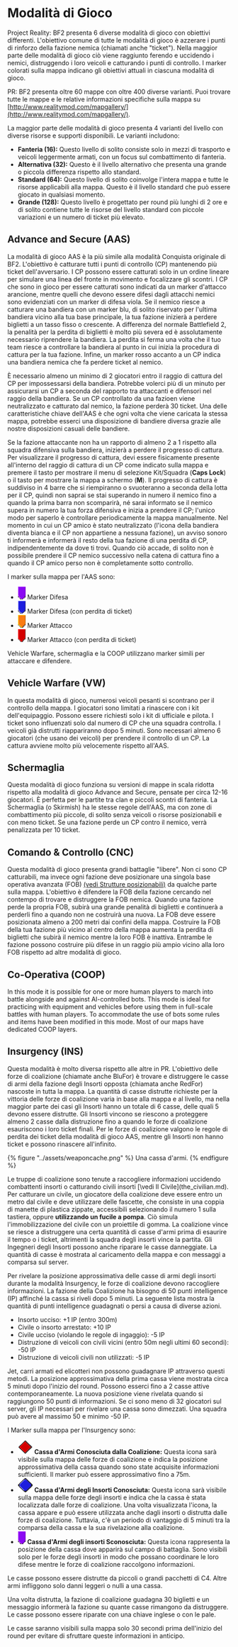 # Modalità di Gioco

Project Reality: BF2 presenta 6 diverse modalità di gioco con obiettivi differenti. L'obiettivo comune di tutte le modalità di gioco è azzerare i punti di rinforzo della fazione nemica (chiamati anche "ticket"). Nella maggior parte delle modalità di gioco ciò viene raggiunto ferendo e uccidendo i nemici, distruggendo i loro veicoli e catturando i punti di controllo. I marker colorati sulla mappa indicano gli obiettivi attuali in ciascuna modalità di gioco.

PR: BF2 presenta oltre 60 mappe con oltre 400 diverse varianti. Puoi trovare tutte le mappe e le relative informazioni specifiche sulla mappa su [http://www.realitymod.com/mapgallery/](http://www.realitymod.com/mapgallery/).

La maggior parte delle modalità di gioco presenta 4 varianti del livello con diverse risorse e supporti disponibili. Le varianti includono:

* **Fanteria (16):** Questo livello di solito consiste solo in mezzi di trasporto e veicoli leggermente armati, con un focus sul combattimento di fanteria.
* **Alternativa (32):** Questo è il livello alternativo che presenta una grande o piccola differenza rispetto allo standard.
* **Standard (64):** Questo livello di solito coinvolge l'intera mappa e tutte le risorse applicabili alla mappa. Questo è il livello standard che può essere giocato in qualsiasi momento.
* **Grande (128):** Questo livello è progettato per round più lunghi di 2 ore e di solito contiene tutte le risorse del livello standard con piccole variazioni e un numero di ticket più elevato.



## Advance and Secure (AAS)

La modalità di gioco AAS è la più simile alla modalità Conquista originale di BF2. L'obiettivo è catturare tutti i punti di controllo (CP) mantenendo più ticket dell'avversario. I CP possono essere catturati solo in un ordine lineare per simulare una linea del fronte in movimento e focalizzare gli scontri. I CP che sono in gioco per essere catturati sono indicati da un marker d'attacco arancione, mentre quelli che devono essere difesi dagli attacchi nemici sono evidenziati con un marker di difesa viola. Se il nemico riesce a catturare una bandiera con un marker blu, di solito riservato per l'ultima bandiera vicino alla tua base principale, la tua fazione inizierà a perdere biglietti a un tasso fisso o crescente. A differenza del normale Battlefield 2, la penalità per la perdita di biglietti è molto più severa ed è assolutamente necessario riprendere la bandiera. La perdita si ferma una volta che il tuo team riesce a controllare la bandiera al punto in cui inizia la procedura di cattura per la tua fazione. Infine, un marker rosso accanto a un CP indica una bandiera nemica che fa perdere ticket al nemico.

È necessario almeno un minimo di 2 giocatori entro il raggio di cattura del CP per impossessarsi della bandiera. Potrebbe volerci più di un minuto per assicurarsi un CP a seconda del rapporto tra attaccanti e difensori nel raggio della bandiera. Se un CP controllato da una fazioen viene neutralizzato e catturato dal nemico, la fazione perderà 30 ticket. Una delle caratteristiche chiave dell'AAS è che ogni volta che viene caricata la stessa mappa, potrebbe esserci una disposizione di bandiere diversa grazie alle nostre disposizioni casuali delle bandiere.

Se la fazione attaccante non ha un rapporto di almeno 2 a 1 rispetto alla squadra difensiva sulla bandiera, inizierà a perdere il progresso di cattura. Per visualizzare il progresso di cattura, devi essere fisicamente presente all'interno del raggio di cattura di un CP come indicato sulla mappa e premere il tasto per mostrare il menu di selezione Kit/Squadra (**Caps Lock**) o il tasto per mostrare la mappa a schermo (**M**). Il progresso di cattura è suddiviso in 4 barre che si riempiranno o svuoteranno a seconda della lotta per il CP, quindi non saprai se stai superando in numero il nemico fino a quando la prima barra non scomparirà, né sarai informato se il nemico supera in numero la tua forza difensiva e inizia a prendere il CP; l'unico modo per saperlo è controllare periodicamente la mappa manualmente. Nel momento in cui un CP amico è stato neutralizzato (l'icona della bandiera diventa bianca e il CP non appartiene a nessuna fazione), un avviso sonoro ti informerà e informerà il resto della tua fazione di una perdita di CP, indipendentemente da dove ti trovi. Quando ciò accade, di solito non è possibile prendere il CP nemico successivo nella catena di cattura fino a quando il CP amico perso non è completamente sotto controllo.

I marker sulla mappa per l'AAS sono:

* ![](../assets/defend.png) Marker Difesa
* ![](../assets/defend%20bleed.png) Marker Difesa (con perdita di ticket)
* ![](../assets/attack_bleed.png) Marker Attacco
* ![](../assets/attack.png) Marker Attacco (con perdita di ticket)

Vehicle Warfare, schermaglia e la COOP utilizzano marker simili per attaccare e difendere.

## Vehicle Warfare (VW)

In questa modalità di gioco, numerosi veicoli pesanti si scontrano per il controllo della mappa. I giocatori sono limitati a rinascere con i kit dell'equipaggio. Possono essere richiesti solo i kit di ufficiale e pilota. I ticket sono influenzati solo dal numero di CP che una squadra controlla. I veicoli già distrutti riappariranno dopo 5 minuti. Sono necessari almeno 6 giocatori (che usano dei veicoli) per prendere il controllo di un CP. La cattura avviene molto più velocemente rispetto all'AAS.

## Schermaglia

Questa modalità di gioco funziona su versioni di mappe in scala ridotta rispetto alla modalità di gioco Advance and Secure, pensate per circa 12-16 giocatori. È perfetta per le partite tra clan e piccoli scontri di fanteria. La Schermaglia (o Skirmish) ha le stesse regole dell'AAS, ma con zone di combattimento più piccole, di solito senza veicoli o risorse posizionabili e con meno ticket. Se una fazione perde un CP contro il nemico, verrà penalizzata per 10 ticket.

## **Comando & Controllo (CNC)**

Questa modalità di gioco presenta grandi battaglie "libere". Non ci sono CP catturabili, ma invece ogni fazione deve posizionare una singola base operativa avanzata (FOB) [(vedi Strutture posizionabili)](the_squad_leader.md#deployable-structures) da qualche parte sulla mappa. L'obiettivo è difendere la FOB della fazione cercando nel contempo di trovare e distruggere la FOB nemica. Quando una fazione perde la propria FOB, subirà una grande penalità di biglietti e continuerà a perderli fino a quando non ne costruirà una nuova. La FOB deve essere posizionata almeno a 200 metri dai confini della mappa. Costruire la FOB della tua fazione più vicino al centro della mappa aumenta la perdita di biglietti che subirà il nemico mentre la loro FOB è inattiva. Entrambe le fazione possono costruire più difese in un raggio più ampio vicino alla loro FOB rispetto ad altre modalità di gioco.

## Co-Operativa (COOP)

In this mode it is possible for one or more human players to march into battle alongside and against AI-controlled bots. This mode is ideal for practicing with equipment and vehicles before using them in full-scale battles with human players. To accommodate the use of bots some rules and items have been modified in this mode. Most of our maps have dedicated COOP layers.

## Insurgency (INS)

Questa modalità è molto diversa rispetto alle altre in PR. L'obiettivo delle forze di coalizione (chiamate anche BluFor) è trovare e distruggere le casse di armi della fazione degli Insorti opposta (chiamata anche RedFor) nascoste in tutta la mappa. La quantità di casse distrutte richieste per la vittoria delle forze di coalizione varia in base alla mappa e al livello, ma nella maggior parte dei casi gli Insorti hanno un totale di 6 casse, delle quali 5 devono essere distrutte. Gli Insorti vincono se riescono a proteggere almeno 2 casse dalla distruzione fino a quando le forze di coalizione esauriscono i loro ticket finali. Per le forze di coalizione valgono le regole di perdita dei ticket della modalità di gioco AAS, mentre gli Insorti non hanno ticket e possono rinascere all'infinito.

{% figure "../assets/weaponcache.png" %}
Una cassa d'armi.
{% endfigure %}

Le truppe di coalizione sono tenute a raccogliere informazioni uccidendo combattenti insorti o catturando civili insorti [\vedi Il Civile\](the_civilian.md).
Per catturare un civile, un giocatore della coalizione deve essere entro un metro dal civile e deve utilizzare delle fascette, che consiste in una coppia di manette di plastica zippate, accessibili selezionando il numero 1 sulla tastiera, oppure **utilizzando un fucile a pompa**. Ciò simula l'immobilizzazione del civile con un proiettile di gomma. La coalizione vince se riesce a distruggere una certa quantità di casse d'armi prima di esaurire il tempo o i ticket, altrimenti la squadra degli insorti vince la partita. Gli Ingegneri degli Insorti possono anche riparare le casse danneggiate. La quantità di casse è mostrata al caricamento della mappa e con messaggi a comparsa sul server.

Per rivelare la posizione approssimativa delle casse di armi degli insorti durante la modalità Insurgency, le forze di coalizione devono raccogliere informazioni. La fazione della Coalizione ha bisogno di 50 punti intelligence (IP) affinché la cassa si riveli dopo 5 minuti. La seguente lista mostra la quantità di punti intelligence guadagnati o persi a causa di diverse azioni.

* Insorto ucciso: +1 IP (entro 300m)
* Civile o insorto arrestato: +10 IP
* Civile ucciso (violando le regole di ingaggio): -5 IP
* Distruzione di veicoli con civili vicini (entro 50m negli ultimi 60 secondi): -50 IP
* Distruzione di veicoli civili non utilizzati: -5 IP

Jet, carri armati ed elicotteri non possono guadagnare IP attraverso questi metodi. La posizione approssimativa della prima cassa viene mostrata circa 5 minuti dopo l'inizio del round. Possono esserci fino a 2 casse attive contemporaneamente. La nuova posizione viene rivelata quando si raggiungono 50 punti di informazioni. Se ci sono meno di 32 giocatori sul server, gli IP necessari per rivelare una cassa sono dimezzati. Una squadra può avere al massimo 50 e minimo -50 IP.

I Marker sulla mappa per l'Insurgency sono:

* ![](../assets/cache.png) **Cassa d'Armi Conosciuta dalla Coalizione:** Questa icona sarà visibile sulla mappa delle forze di coalizione e indica la posizione approssimativa della cassa quando sono state acquisite informazioni sufficienti. Il marker può essere approssimativo fino a 75m.
* ![](../assets/unknown%20weapon%20cache.png) **Cassa d'Armi degli Insorti Conosciuta:** Questa icona sarà visibile sulla mappa delle forze degli insorti e indica che la cassa è stata localizzata dalle forze di coalizione. Una volta visualizzata l'icona, la cassa appare e può essere utilizzata anche dagli insorti o distrutta dalle forze di coalizione. Tuttavia, c'è un periodo di vantaggio di 5 minuti tra la comparsa della cassa e la sua rivelazione alla coalizione.
* ![](../assets/unknown%20cache.png) **Cassa d'Armi degli insorti Sconosciuta:** Questa icona rappresenta la posizione della cassa dove apparirà sul campo di battaglia. Sono visibili solo per le forze degli insorti in modo che possano coordinare le loro difese mentre le forze di coalizione raccolgono informazioni.

Le casse possono essere distrutte da piccoli o grandi pacchetti di C4. Altre armi infliggono solo danni leggeri o nulli a una cassa.

Una volta distrutta, la fazione di coalizione guadagna 30 biglietti e un messaggio informerà la fazione su quante casse rimangono da distruggere. Le casse possono essere riparate con una chiave inglese o con le pale.

Le casse saranno visibili sulla mappa solo 30 secondi prima dell'inizio del round per evitare di sfruttare queste informazioni in anticipo.

